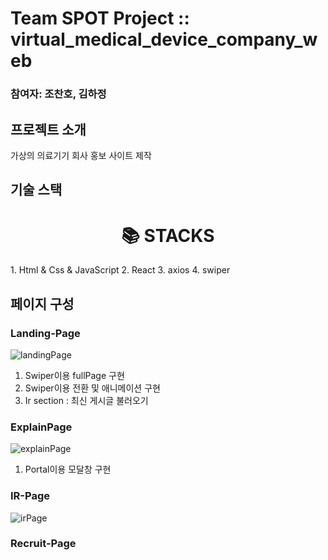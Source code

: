 # Team SPOT Project :: virtual_medical_device_company_web

### 참여자: 조찬호, 김하정

## 프로젝트 소개

<p align="justify">
가상의 의료기기 회사 홍보 사이트 제작
</p>

## 기술 스택

<div align=center><h1>📚 STACKS</h1></div>
1. Html & Css & JavaScript
2. React
3. axios
4. swiper

## 페이지 구성

### Landing-Page

![landingPage](https://user-images.githubusercontent.com/105937460/185781380-33850153-0d89-45eb-b40d-8f79ddb2870b.gif)

1. Swiper이용 fullPage 구현
2. Swiper이용 전환 및 애니메이션 구현
3. Ir section : 최신 게시글 불러오기

### ExplainPage

![explainPage](https://user-images.githubusercontent.com/105937460/185781355-ee7d7843-4b65-4fb6-8ad0-5eff0a7ee9c8.gif)

1. Portal이용 모달창 구현

### IR-Page

![irPage](https://user-images.githubusercontent.com/105937460/185781339-802b2056-c621-4bb9-a446-ab58005b3d4f.gif)

### Recruit-Page

